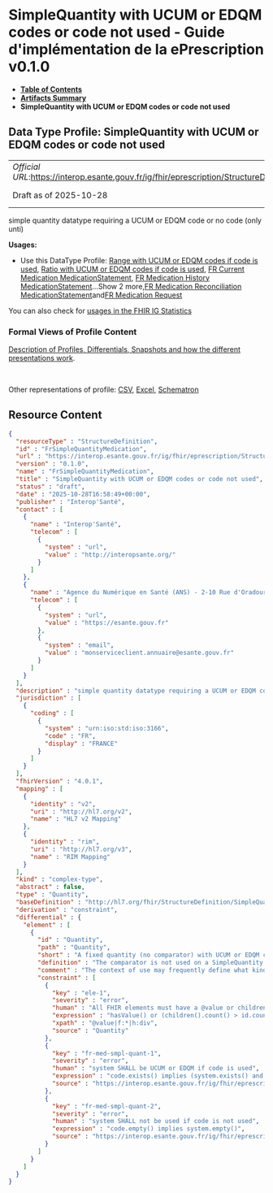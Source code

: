 # SimpleQuantity with UCUM or EDQM codes or code not used - Guide d'implémentation de la ePrescription v0.1.0

* [**Table of Contents**](toc.md)
* [**Artifacts Summary**](artifacts.md)
* **SimpleQuantity with UCUM or EDQM codes or code not used**

## Data Type Profile: SimpleQuantity with UCUM or EDQM codes or code not used 

| | |
| :--- | :--- |
| *Official URL*:https://interop.esante.gouv.fr/ig/fhir/eprescription/StructureDefinition/FrSimpleQuantityMedication | *Version*:0.1.0 |
| Draft as of 2025-10-28 | *Computable Name*:FrSimpleQuantityMedication |

 
simple quantity datatype requiring a UCUM or EDQM code or no code (only unti) 

**Usages:**

* Use this DataType Profile: [Range with UCUM or EDQM codes if code is used](StructureDefinition-FrRangeMedication.md), [Ratio with UCUM or EDQM codes if code is used](StructureDefinition-FrRatioMedication.md), [FR Current Medication MedicationStatement](StructureDefinition-fr-current-medication-medicationstatement.md), [FR Medication History MedicationStatement](StructureDefinition-fr-medication-history-medicationstatement.md)...Show 2 more,[FR Medication Reconciliation MedicationStatement](StructureDefinition-fr-medication-reconciliation-statement.md)and[FR Medication Request](StructureDefinition-fr-medicationrequest.md)

You can also check for [usages in the FHIR IG Statistics](https://packages2.fhir.org/xig/ans.fhir.fr.eprescription|current/StructureDefinition/FrSimpleQuantityMedication)

### Formal Views of Profile Content

 [Description of Profiles, Differentials, Snapshots and how the different presentations work](http://build.fhir.org/ig/FHIR/ig-guidance/readingIgs.html#structure-definitions). 

 

Other representations of profile: [CSV](StructureDefinition-FrSimpleQuantityMedication.csv), [Excel](StructureDefinition-FrSimpleQuantityMedication.xlsx), [Schematron](StructureDefinition-FrSimpleQuantityMedication.sch) 



## Resource Content

```json
{
  "resourceType" : "StructureDefinition",
  "id" : "FrSimpleQuantityMedication",
  "url" : "https://interop.esante.gouv.fr/ig/fhir/eprescription/StructureDefinition/FrSimpleQuantityMedication",
  "version" : "0.1.0",
  "name" : "FrSimpleQuantityMedication",
  "title" : "SimpleQuantity with UCUM or EDQM codes or code not used",
  "status" : "draft",
  "date" : "2025-10-28T16:58:49+00:00",
  "publisher" : "Interop'Santé",
  "contact" : [
    {
      "name" : "Interop'Santé",
      "telecom" : [
        {
          "system" : "url",
          "value" : "http://interopsante.org/"
        }
      ]
    },
    {
      "name" : "Agence du Numérique en Santé (ANS) - 2-10 Rue d'Oradour-sur-Glane, 75015 Paris",
      "telecom" : [
        {
          "system" : "url",
          "value" : "https://esante.gouv.fr"
        },
        {
          "system" : "email",
          "value" : "monserviceclient.annuaire@esante.gouv.fr"
        }
      ]
    }
  ],
  "description" : "simple quantity datatype requiring a UCUM or EDQM code or no code (only unti)",
  "jurisdiction" : [
    {
      "coding" : [
        {
          "system" : "urn:iso:std:iso:3166",
          "code" : "FR",
          "display" : "FRANCE"
        }
      ]
    }
  ],
  "fhirVersion" : "4.0.1",
  "mapping" : [
    {
      "identity" : "v2",
      "uri" : "http://hl7.org/v2",
      "name" : "HL7 v2 Mapping"
    },
    {
      "identity" : "rim",
      "uri" : "http://hl7.org/v3",
      "name" : "RIM Mapping"
    }
  ],
  "kind" : "complex-type",
  "abstract" : false,
  "type" : "Quantity",
  "baseDefinition" : "http://hl7.org/fhir/StructureDefinition/SimpleQuantity",
  "derivation" : "constraint",
  "differential" : {
    "element" : [
      {
        "id" : "Quantity",
        "path" : "Quantity",
        "short" : "A fixed quantity (no comparator) with UCUM or EDQM code or no code",
        "definition" : "The comparator is not used on a SimpleQuantity. The code SHALL be a UCUM or EDQM code if used.",
        "comment" : "The context of use may frequently define what kind of quantity this is and therefore what kind of units can be used. The context of use explicitely excludes the use of the simpleQuantity \"comparator\" element.",
        "constraint" : [
          {
            "key" : "ele-1",
            "severity" : "error",
            "human" : "All FHIR elements must have a @value or children",
            "expression" : "hasValue() or (children().count() > id.count())",
            "xpath" : "@value|f:*|h:div",
            "source" : "Quantity"
          },
          {
            "key" : "fr-med-smpl-quant-1",
            "severity" : "error",
            "human" : "system SHALL be UCUM or EDQM if code is used",
            "expression" : "code.exists() implies (system.exists() and (system = 'http://standardterms.edqm.eu' or system = 'http://unitsofmeasure.org'))",
            "source" : "https://interop.esante.gouv.fr/ig/fhir/eprescription/StructureDefinition/FrSimpleQuantityMedication"
          },
          {
            "key" : "fr-med-smpl-quant-2",
            "severity" : "error",
            "human" : "system SHALL not be used if code is not used",
            "expression" : "code.empty() implies system.empty()",
            "source" : "https://interop.esante.gouv.fr/ig/fhir/eprescription/StructureDefinition/FrSimpleQuantityMedication"
          }
        ]
      }
    ]
  }
}

```
